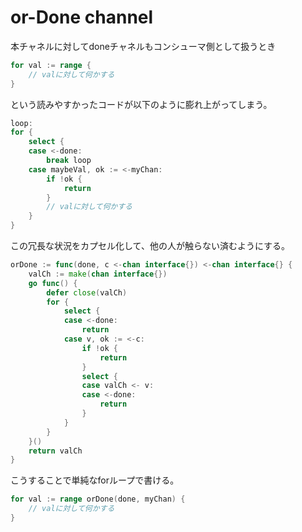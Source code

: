 # or-Done channel

本チャネルに対してdoneチャネルもコンシューマ側として扱うとき

```go
for val := range {
    // valに対して何かする
}
```

という読みやすかったコードが以下のように膨れ上がってしまう。

```go
loop:
for {
    select {
    case <-done:
        break loop
    case maybeVal, ok := <-myChan:
        if !ok {
            return
        }
        // valに対して何かする
    }
}
```

この冗長な状況をカプセル化して、他の人が触らない済むようにする。

```go
orDone := func(done, c <-chan interface{}) <-chan interface{} {
    valCh := make(chan interface{})
    go func() {
        defer close(valCh)
        for {
            select {
            case <-done:
                return
            case v, ok := <-c:
                if !ok {
                    return
                }
                select {
                case valCh <- v:
                case <-done:
                    return
                }
            }
        }
    }()
    return valCh
}
```

こうすることで単純なforループで書ける。

```go
for val := range orDone(done, myChan) {
    // valに対して何かする
}
```